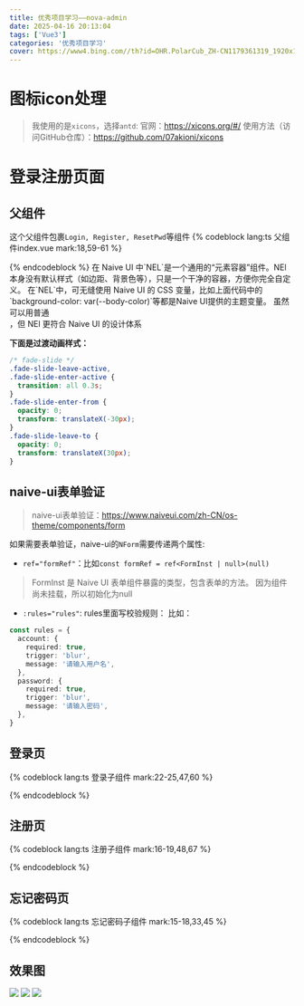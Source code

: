```yaml
---
title: 优秀项目学习——nova-admin
date: 2025-04-16 20:13:04
tags: ['Vue3']
categories: '优秀项目学习'
cover: https://www4.bing.com//th?id=OHR.PolarCub_ZH-CN1179361319_1920x1080.jpg&rf=LaDigue_1920x1080.jpg&pid=hp
---
```


# 图标icon处理
> 我使用的是`xicons`，选择`antd`:
> 官网：https://xicons.org/#/
> 使用方法（访问GitHub仓库）：https://github.com/07akioni/xicons

# 登录注册页面

## 父组件
这个父组件包裹`Login, Register, ResetPwd`等组件
{% codeblock lang:ts 父组件index.vue mark:18,59-61 %}
<script lang="ts" setup>
import { ref, type Ref } from 'vue'
import { NEl, NH3 } from 'naive-ui'
import Login from './components/Login/index.vue'
import Register from './components/Register/index.vue'
import ResetPwd from './components/ResetPwd/index.vue'

const formType: Ref<'login' | 'register' | 'resetPwd'> = ref('login')
const formComponent = {
  login: Login,
  register: Register,
  resetPwd: ResetPwd,
}
</script>

<template>
  <NEl
    class="w-full h-full flex items-center justify-center"
    style="background-color: var(--body-color)"
  >
    <!-- 主题切换按钮 -->
    <div class="fixed top-10 right-10 text-lg">主题切换</div>

    <!-- 卡片 -->
    <NEl
      class="p-8 h-full w-full sm:w-[450px] sm:h-[700px]"
      style="background-color: var(--card-color); box-shadow: var(--box-shadow-1)"
    >
      <div class="w-full flex flex-col items-center">
        <!-- logo -->
        <svg
          class="w-24 h-24"
          fill="currentColor"
          xmlns="http://www.w3.org/2000/svg"
          xmlns:xlink="http://www.w3.org/1999/xlink"
          version="1.1"
          viewBox="0 0 400 400"
          style="display: inline-block"
        >
          <defs>
            <clipPath id="uicons-juthajwuvp">
              <rect x="0" y="0" width="400" height="400" rx="0"></rect>
            </clipPath>
          </defs>
          <g clip-path="url(#uicons-juthajwuvp)">
            <g>
              <g>
                <path
                  d="M62.99998474121094,251.565L199.99998474121094,366L200.27298474121093,365.772L200.49998474121094,366L203.01798474121094,363.479L336.99998474121094,251.565L199.99998474121094,37L62.99998474121094,251.565ZM200.20898474121094,365.708L200.27298474121093,365.772L203.01798474121094,363.479L294.99998474121094,271.39099999999996L200.49998474121094,94L105.99998474121094,271.39099999999996L198.73798474121094,364.236L145.99998474121094,290.522L199.99998474121094,149L253.99998474121094,290.522L200.20898474121094,365.708Z"
                  fill-rule="evenodd"
                  fill="#56CB46"
                  fill-opacity="1"
                ></path>
              </g>
            </g>
          </g>
        </svg>
        <NH3>Nova - Admin</NH3>
        <transition name="fade-slide" mode="out-in">
          <component :is="formComponent[formType]" v-model="formType" class="w-[85%]" />
        </transition>
      </div>
    </NEl>
  </NEl>
</template>
{% endcodeblock %}
在 Naive UI 中`NEL`是一个通用的“元素容器”组件​​。NEl 本身没有默认样式（如边距、背景色等），只是一个干净的容器，方便你完全自定义。
在`NEL`中，可无缝使用 Naive UI 的 CSS 变量，比如上面代码中的`background-color: var(--body-color)`等都是Naive UI提供的主题变量。
虽然可以用普通 <div>，但 NEl 更符合 Naive UI 的设计体系

**下面是过渡动画样式：**
```css transition.css
/* fade-slide */
.fade-slide-leave-active,
.fade-slide-enter-active {
  transition: all 0.3s;
}
.fade-slide-enter-from {
  opacity: 0;
  transform: translateX(-30px);
}
.fade-slide-leave-to {
  opacity: 0;
  transform: translateX(30px);
}
```

## naive-ui表单验证
> naive-ui表单验证：https://www.naiveui.com/zh-CN/os-theme/components/form

如果需要表单验证，naive-ui的`NForm`需要传递两个属性:
- `ref="formRef"`：比如`const formRef = ref<FormInst | null>(null)`
> FormInst 是 Naive UI 表单组件暴露的类型，包含表单的方法。
> 因为组件尚未挂载，所以初始化为null
- `:rules="rules"`: rules里面写校验规则：
比如：
```ts rules
const rules = {
  account: {
    required: true,
    trigger: 'blur',
    message: '请输入用户名',
  },
  password: {
    required: true,
    trigger: 'blur',
    message: '请输入密码',
  },
}
```

## 登录页
{% codeblock lang:ts 登录子组件 mark:22-25,47,60 %}
<script lang="ts" setup>
import {
  NButton,
  NCheckbox,
  NDivider,
  NFlex,
  NForm,
  NFormItem,
  NH2,
  NInput,
  NSpace,
  NText,
  type FormInst,
} from 'naive-ui'
import { Icon } from '@vicons/utils'
import WechatOutlined from '@vicons/antd/WechatOutlined'
import QqCircleFilled from '@vicons/antd/QqCircleFilled'
import GithubOutlined from '@vicons/antd/GithubOutlined'

import { ref, defineEmits } from 'vue'

const emits = defineEmits(['update:modelValue'])
const toOtherForm = (form: string) => {
  emits('update:modelValue', form)
}

const rules = {
  account: {
    required: true,
    trigger: 'blur',
    message: '请输入用户名',
  },
  password: {
    required: true,
    trigger: 'blur',
    message: '请输入密码',
  },
}

const formRef = ref<FormInst | null>(null)
const formValue = ref({
  account: 'super',
  pwd: '123456',
})
const isRemember = ref(false)

// 登录逻辑
const handleLogin = () => {
  formRef.value?.validate(() => {
    console.log('登录', formValue.value.account, formValue.value.pwd, isRemember.value)
  })
}
</script>

<template>
  <div>
    <NH2 class="text-center"> 登录 </NH2>

    <!-- 表单 -->
    <NForm ref="formRef" :rules="rules" :model="formValue" :show-label="false" size="large">
      <NFormItem path="account">
        <NInput v-model:value="formValue.account" clearable placeholder="请输入用户名" />
      </NFormItem>
      <NFormItem>
        <NInput
          v-model:value="formValue.pwd"
          type="password"
          show-password-on="click"
          placeholder="请输入密码"
        />
      </NFormItem>
      <NSpace vertical :size="20">
        <div class="flex items-center justify-between">
          <NCheckbox v-model:checked="isRemember"> 记住我 </NCheckbox>
          <NButton type="primary" text @click="toOtherForm('resetPwd')"> 忘记密码？ </NButton>
        </div>
        <NButton block type="primary" size="large" @click="handleLogin"> 登录 </NButton>
        <NFlex>
          <NText>没有账号？</NText>
          <NButton type="primary" text @click="toOtherForm('register')"> 注册 </NButton>
        </NFlex>
      </NSpace>
    </NForm>

    <NDivider><span class="opacity-70">或者</span></NDivider>

    <NSpace justify="center">
      <NButton circle>
        <template #icon>
          <Icon size="20">
            <WechatOutlined />
          </Icon>
        </template>
      </NButton>
      <NButton circle>
        <template #icon>
          <Icon size="20">
            <QqCircleFilled />
          </Icon>
        </template>
      </NButton>
      <NButton circle>
        <template #icon>
          <Icon size="20">
            <GithubOutlined />
          </Icon>
        </template>
      </NButton>
    </NSpace>
  </div>
</template>
{% endcodeblock %}

## 注册页
{% codeblock lang:ts 注册子组件 mark:16-19,48,67 %}
<script lang="ts" setup>
import {
  NButton,
  NCheckbox,
  NFlex,
  NForm,
  NFormItem,
  NH2,
  NInput,
  NSpace,
  NText,
  type FormInst,
} from 'naive-ui'
import { ref, defineEmits } from 'vue'

const emits = defineEmits(['update:modelValue'])
const toLogin = () => {
  emits('update:modelValue', 'login')
}

const rules = {
  account: {
    required: true,
    trigger: 'blur',
    message: '请输入用户名',
  },
  pwd: {
    required: true,
    trigger: 'blur',
    message: '请输入密码',
  },
  rePwd: {
    required: true,
    trigger: 'blur',
    message: '请输入确认密码',
  },
}

const formRef = ref<FormInst | null>(null)

const formValue = ref({
  account: 'admin',
  pwd: '000000',
  rePwd: '000000',
})
const isRead = ref(false)

// 注册逻辑
const handleRegister = () => {
  formRef.value?.validate(() => {
    console.log(
      '注册',
      formValue.value.account,
      formValue.value.pwd,
      formValue.value.rePwd,
      isRead.value
    )
  })
}
</script>

<template>
  <div>
    <NH2 class="text-center">注册</NH2>

    <!-- 表单 -->
    <NForm ref="formRef" :rules="rules" :model="formValue" :show-label="false" size="large">
      <NFormItem path="account">
        <NInput v-model:value="formValue.account" clearable placeholder="请输入用户名" />
      </NFormItem>
      <NFormItem path="pwd">
        <NInput
          v-model:value="formValue.pwd"
          type="password"
          show-password-on="click"
          placeholder="请输入密码"
        />
      </NFormItem>
      <NFormItem path="rePwd">
        <NInput
          v-model:value="formValue.rePwd"
          type="password"
          show-password-on="click"
          placeholder="请输入确认密码密码"
        />
      </NFormItem>
      <NFormItem>
        <NSpace vertical :size="20" class="w-full">
          <NCheckbox v-model:checked="isRead">
            <span>我已阅读并同意 </span>
            <NButton type="primary" text> 用户协议 </NButton>
          </NCheckbox>
          <NButton type="primary" block @click="handleRegister">注册</NButton>
          <NFlex justify="center">
            <NText>已有帐号？</NText>
            <NButton type="primary" text @click="toLogin">登录</NButton>
          </NFlex>
        </NSpace>
      </NFormItem>
    </NForm>
  </div>
</template>
{% endcodeblock %}

## 忘记密码页
{% codeblock lang:ts 忘记密码子组件 mark:15-18,33,45 %}
<script lang="ts" setup>
import {
  NButton,
  NFlex,
  NForm,
  NFormItem,
  NH2,
  NInput,
  NSpace,
  NText,
  type FormInst,
} from 'naive-ui'
import { ref, defineEmits } from 'vue'

const emits = defineEmits(['update:modelValue'])
const toLogin = () => {
  emits('update:modelValue', 'login')
}

const formRef = ref<FormInst | null>(null)
const rules = {
  account: {
    required: true,
    trigger: 'blur',
    message: '请输入账号或者手机号',
  },
}

const formValue = ref({
  account: '',
})

// 处理重置密码逻辑
const handleResetPwd = () => {
  formRef.value?.validate(() => {
    console.log('重置密码：', formValue.value.account)
  })
}
</script>

<template>
  <div>
    <NH2 class="text-center">重置密码</NH2>

    <NForm ref="formRef" :rules="rules" :show-label="false" size="large" :model="formValue">
      <NFormItem path="account">
        <NInput placeholder="输入账号\手机号" clearable />
      </NFormItem>
      <NFormItem>
        <NSpace vertical :size="20" class="w-full">
          <NButton block type="primary" @click="handleResetPwd"> 重置密码 </NButton>
          <NFlex justify="center">
            <NText>已有帐号？</NText>
            <NButton text type="primary" @click="toLogin">登录</NButton>
          </NFlex>
        </NSpace>
      </NFormItem>
    </NForm>
  </div>
</template>
{% endcodeblock %}

## 效果图
![](https://blog-ultimate.oss-cn-beijing.aliyuncs.com/article-image/20250416211703965.png)
![](https://blog-ultimate.oss-cn-beijing.aliyuncs.com/article-image/20250416211733602.png)
![](https://blog-ultimate.oss-cn-beijing.aliyuncs.com/article-image/20250416211753206.png)